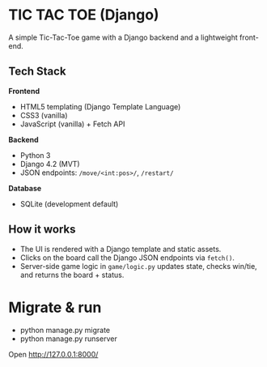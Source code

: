 # TIC TAC TOE (Django)
A simple Tic-Tac-Toe game with a Django backend and a lightweight front-end.  

## Tech Stack
**Frontend**
- HTML5 templating (Django Template Language)
- CSS3 (vanilla)
- JavaScript (vanilla) + Fetch API

**Backend**
- Python 3
- Django 4.2 (MVT)
- JSON endpoints: `/move/<int:pos>/`, `/restart/`

**Database**
- SQLite (development default)

## How it works
- The UI is rendered with a Django template and static assets.
- Clicks on the board call the Django JSON endpoints via `fetch()`.
- Server-side game logic in `game/logic.py` updates state, checks win/tie, and returns the board + status.

# Migrate & run
- python manage.py migrate
- python manage.py runserver

Open http://127.0.0.1:8000/
